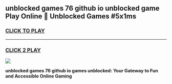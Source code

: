
## unblocked games 76 github io unblocked game Play Online 👋 Unblocked Games #5x1ms
<h3>
<a href="https://premium.freeplayer.one?title=unblocked_games_76_github_io&ref=21F">CLICK TO PLAY</a></h3>
<hr>

<h3>
<a href="https://premium.freeplayer.one?title=unblocked_games_76_github_io&ref=21F">CLICK 2 PLAY</a>
  
</h3>

<a href="https://premium.freeplayer.one?title=unblocked_games_76_github_io&ref=21F/"><img src="https://clearcache.store/games.png"></a>


**unblocked games 76 github io games unblocked: Your Gateway to Fun and Accessible Online Gaming**
